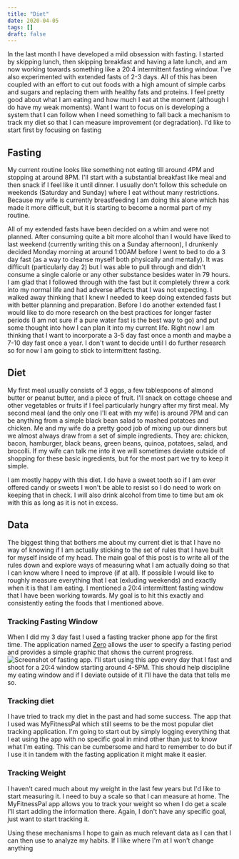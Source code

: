 ```yaml
---
title: "Diet"
date: 2020-04-05
tags: []
draft: false
---
```


In the last month I have developed a mild obsession with fasting. I started by skipping lunch, then skipping breakfast and having a late lunch, and am now working towards something like a 20:4 intermittent fasting window. I've also experimented with extended fasts of 2-3 days. All of this has been coupled with an effort to cut out foods with a high amount of simple carbs and sugars and replacing them with healthy fats and proteins. I feel pretty good about what I am eating and how much I eat at the moment (although I do have my weak moments). Want I want to focus on is developing a system that I can follow when I need something to fall back a mechanism to track my diet so that I can measure improvement (or degradation). I'd like to start first by focusing on fasting

## Fasting
My current routine looks like something not eating till around 4PM and stopping at around 8PM. I'll start with a substantial breakfast like meal and then snack if I feel like it until dinner. I usually don't follow this schedule on weekends (Saturday and Sunday) where I eat without many restrictions. Because my wife is currently breastfeeding I am doing this alone which has made it more difficult, but it is starting to become a normal part of my routine. 

All of my extended fasts have been decided on a whim and were not planned. After consuming quite a bit more alcohol than I would have liked to last weekend (currently writing this on a Sunday afternoon), I drunkenly decided Monday morning at around 1:00AM before I went to bed to do a 3 day fast (as a way to cleanse myself both physically and mentally). It was difficult (particularly day 2) but I was able to pull through and didn't consume a single calorie or any other substance besides water in 79 hours. I am glad that I followed through with the fast but it completely threw a cork into my normal life and had adverse affects that I was not expecting. I walked away thinking that I knew I needed to keep doing extended fasts but with better planning and preparation. Before I do another extended fast I would like to do more research on the best practices for longer faster periods (I am not sure if a pure water fast is the best way to go) and put some thought into how I can plan it into my current life. Right now I am thinking that I want to incorporate a 3-5 day fast once a month and maybe a 7-10 day fast once a year. I don't want to decide until I do further research so for now I am going to stick to intermittent fasting. 

## Diet
My first meal usually consists of 3 eggs, a few tablespoons of almond butter or peanut butter, and a piece of fruit. I'll snack on cottage cheese and other vegetables or fruits if I feel particularly hungry after my first meal. My second meal (and the only one I'll eat with my wife) is around 7PM and can be anything from a simple black bean salad to mashed potatoes and chicken. Me and my wife do a pretty good job of mixing up our dinners but we almost always draw from a set of simple ingredients. They are: chicken, bacon, hamburger, black beans, green beans, quinoa, potatoes, salad, and brocolli. If my wife can talk me into it we will sometimes deviate outside of shopping for these basic ingredients, but for the most part we try to keep it simple. 

I am mostly happy with this diet. I do have a sweet tooth so if I am ever offered candy or sweets I won't be able to resist so I do need to work on keeping that in check. I will also drink alcohol from time to time but am ok with this as long as it is not in excess. 

## Data
The biggest thing that bothers me about my current diet is that I have no way of knowing if I am actually sticking to the set of rules that I have built for myself inside of my head. The main goal of this post is to write all of the rules down and explore ways of measuring what I am actually doing so that I can know where I need to improve (if at all). If possible I would like to roughly measure everything that I eat (exluding weekends) and exactly when it is that I am eating. I mentioned a 20:4 intermittent fasting window that I have been working towards. My goal is to hit this exactly and consistently eating the foods that I mentioned above. 

### Tracking Fasting Window
When I did my 3 day fast I used a fasting tracker phone app for the first time. The application named [Zero](https://apps.apple.com/us/app/zero-fasting-tracker/id1168348542) allows the user to specify a fasting period and provides a simple graphic that shows the current progress. ![Screenshot of fasting app](../fasting.png). I'll start using this app every day that I fast and shoot for a 20:4 window starting around 4-5PM. This should help discipline my eating window and if I deviate outside of it I'll have the data that tells me so. 

### Tracking diet
I have tried to track my diet in the past and had some success. The app that I used was MyFitnessPal which still seems to be the most popular diet tracking application. I'm going to start out by simply logging everything that I eat using the app with no specific goal in mind other than just to know what I'm eating. This can be cumbersome and hard to remember to do but if I use it in tandem with the fasting application it might make it easier. 

### Tracking Weight
I haven't cared much about my weight in the last few years but I'd like to start measuring it. I need to buy a scale so that I can measure at home. The MyFitnessPal app allows you to track your weight so when I do get a scale I'll start adding the information there. Again, I don't have any specific goal, just want to start tracking it. 

Using these mechanisms I hope to gain as much relevant data as I can that I can then use to analyze my habits. If I like where I'm at I won't change anything


